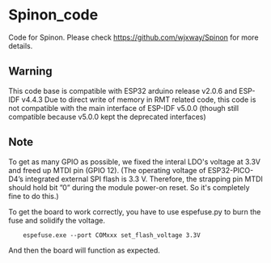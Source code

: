 # Spinon_code
Code for Spinon. Please check https://github.com/wjxway/Spinon for more details.

## Warning
This code base is compatible with ESP32 arduino release v2.0.6 and ESP-IDF v4.4.3
Due to direct write of memory in RMT related code, this code is not compatible with the main interface of ESP-IDF v5.0.0 (though still compatible because v5.0.0 kept the deprecated interfaces)

## Note
To get as many GPIO as possible, we fixed the interal LDO's voltage at 3.3V and freed up MTDI pin (GPIO 12). (The operating voltage of ESP32-PICO-D4’s integrated external SPI flash is 3.3 V. Therefore, the strapping pin MTDI should hold bit ”0” during the module power-on reset. So it's completely fine to do this.)

To get the board to work correctly, you have to use espefuse.py to burn the fuse and solidify the voltage.

```
    espefuse.exe --port COMxxx set_flash_voltage 3.3V
```

And then the board will function as expected.